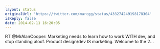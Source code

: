```yaml
---
layout: status
originalUrl: 'https://twitter.com/marcgg/status/433274249198178304'
isReply: false
date: 2014-02-11 16:20:05
---
```


RT @MrAlanCooper: Marketing needs to learn how to work WITH dev, and stop standing aloof. Product design/dev IS marketing. Welcome to the 2…
